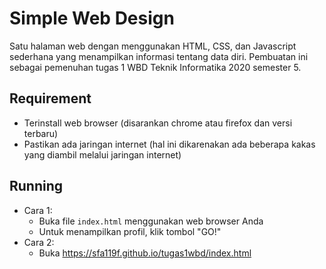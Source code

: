 # Simple Web Design
Satu halaman web dengan menggunakan HTML, CSS, dan Javascript sederhana yang menampilkan informasi tentang data diri. Pembuatan ini sebagai pemenuhan tugas 1 WBD Teknik Informatika 2020 semester 5.

## Requirement
- Terinstall web browser (disarankan chrome atau firefox dan versi terbaru)
- Pastikan ada jaringan internet (hal ini dikarenakan ada beberapa kakas yang diambil melalui jaringan internet)

## Running
* Cara 1: 
  - Buka file `index.html` menggunakan web browser Anda
  - Untuk menampilkan profil, klik tombol "GO!"
* Cara 2: 
  - Buka https://sfa119f.github.io/tugas1wbd/index.html